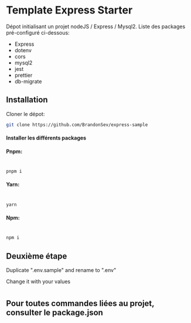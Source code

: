 # Template Express Starter

Dépot initialisant un projet nodeJS / Express / Mysql2.
Liste des packages pré-configuré ci-dessous:

- Express
- dotenv
- cors
- mysql2
- jest
- prettier
- db-migrate

## Installation

Cloner le dépot:

```sh
git clone https://github.com/BrandonSev/express-sample
```

#### Installer les différents packages

#### Pnpm:

#

```sh
pnpm i
```

#### Yarn:

#

```sh
yarn
```

#### Npm:

#

```sh
npm i
```

## Deuxième étape

Duplicate ".env.sample" and rename to ".env"

Change it with your values

#

## Pour toutes commandes liées au projet, consulter le package.json
